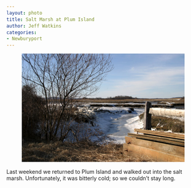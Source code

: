 ```yaml
---
layout: photo
title: Salt Marsh at Plum Island
author: Jeff Watkins
categories:
- Newburyport
---
```


<figure><img class="photo" src="/photos/IMG_1778.jpg"></figure>

Last weekend we returned to Plum Island and walked out into the salt marsh.
Unfortunately, it was bitterly cold; so we couldn’t stay long.

